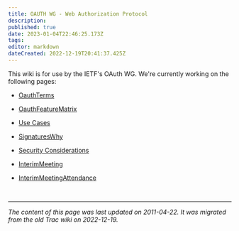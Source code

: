 ```yaml
---
title: OAUTH WG - Web Authorization Protocol
description: 
published: true
date: 2023-01-04T22:46:25.173Z
tags: 
editor: markdown
dateCreated: 2022-12-19T20:41:37.425Z
---
```


This wiki is for use by the IETF's OAuth WG. We're currently working on the following pages:

 * [OauthTerms](/group/oauth/OauthTerms)
 * [OauthFeatureMatrix](/group/oauth/OauthFeatureMatrix)
 * [Use Cases](/group/oauth/OauthUseCases)
 * [SignaturesWhy](/group/oauth/SignaturesWhy)
 * [Security Considerations](/group/oauth/SecurityConsiderations)

 * [InterimMeeting](/group/oauth/InterimMeeting)
 * [InterimMeetingAttendance](/group/oauth/InterimMeetingAttendance)


 
&nbsp;
&nbsp;
&nbsp;

---

*The content of this page was last updated on 2011-04-22. It was migrated from the old Trac wiki on 2022-12-19.*